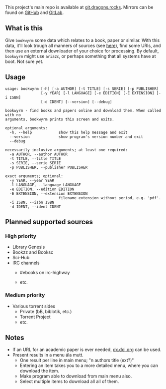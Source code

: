 This project's main repo is available at [git.dragons.rocks](https://git.dragons.rocks/bookwyrm/).
Mirrors can be found on [GitHub](https://github.com/Tmplt/bookwyrm)
and [GitLab](https://gitlab.com/Tmplt/bookwyrm).

## What is this
Give `bookwyrm` some data which relates to a book, paper or similar.
With this data, it'll look trough all manners of sources (see [here](#planned-supported-sources)),
find some URIs, and then use an external downloader of your choice for processing.
By default, `bookwyrm` might use `aria2c`,
or perhaps something that all systems have at boot.
Not sure yet.

## Usage
```
usage: bookwyrm [-h] [-a AUTHOR] [-t TITLE] [-s SERIE] [-p PUBLISHER]
                [-y YEAR] [-l LANGUAGE] [-e EDITION] [-E EXTENSION] [-i ISBN]
                [-d IDENT] [--version] [--debug]

bookwyrm - find books and papers online and download them. When called with no
arguments, bookwyrm prints this screen and exits.

optional arguments:
  -h, --help            show this help message and exit
  --version             show program's version number and exit
  --debug

necessarily inclusive arguments; at least one required:
  -a AUTHOR, --author AUTHOR
  -t TITLE, --title TITLE
  -s SERIE, --serie SERIE
  -p PUBLISHER, --publisher PUBLISHER

exact arguments; optional:
  -y YEAR, --year YEAR
  -l LANGUAGE, --language LANGUAGE
  -e EDITION, --edition EDITION
  -E EXTENSION, --extension EXTENSION
                        filename extension without period, e.g. 'pdf'.
  -i ISBN, --isbn ISBN
  -d IDENT, --ident IDENT
```

## Planned supported sources
### High priority
* Library Genesis
* Bookzz and Booksc
* Sci-Hub
* IRC channels
    - <p>#ebooks on irc-highway</p>
    - etc.
### Medium priority
* Various torrent sides
    - Private (bB, biblotik, etc.)
    - Torrent Project
    - etc.


## Notes
* If an URL for an academic paper is ever needed, [dx.doi.org](http://dx.doi.org) can be used.
* Present results in a menu ála mutt.
    - One result per line in main menu; "n authors title (ext?)"
    - Entering an item takes you to a more detailed menu, where you can download the item.
    - Make program able to download from main menu also.
    - Select multiple items to download all all of them.
